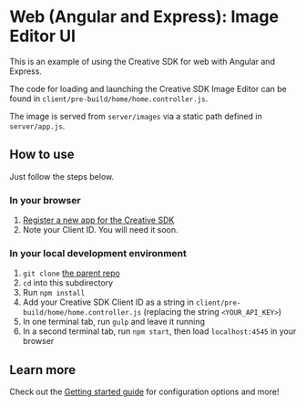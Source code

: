 # Web (Angular and Express): Image Editor UI

This is an example of using the Creative SDK for web with Angular and Express.

The code for loading and launching the Creative SDK Image Editor can be found in `client/pre-build/home/home.controller.js`.

The image is served from `server/images` via a static path defined in `server/app.js`.

## How to use

Just follow the steps below.

### In your browser

1. [Register a new app for the Creative SDK](https://creativesdk.adobe.com/myapps.html)
2. Note your Client ID. You will need it soon.

### In your local development environment

1. `git clone` [the parent repo](https://github.com/CreativeSDK/web-getting-started-samples)
1. `cd` into this subdirectory
1. Run `npm install`
1. Add your Creative SDK Client ID as a string in `client/pre-build/home/home.controller.js` (replacing the string `<YOUR_API_KEY>`)
1. In one terminal tab, run `gulp` and leave it running
1. In a second terminal tab, run `npm start`, then load `localhost:4545` in your browser

## Learn more

Check out the [Getting started guide](https://creativesdk.adobe.com/docs/web/#/articles/gettingstarted/index.html) for configuration options and more!